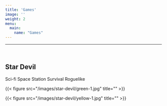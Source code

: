 ```yaml
---
title: 'Games'
image: ''
weight: 2
menu:
  main:
    name: "Games"
---
```

---
&nbsp;

## Star Devil

Sci-fi Space Station Survival Roguelike

{{< figure src="/images/star-devil/green-1.jpg" title="" >}}

{{< figure src="/images/star-devil/yellow-1.jpg" title="" >}}